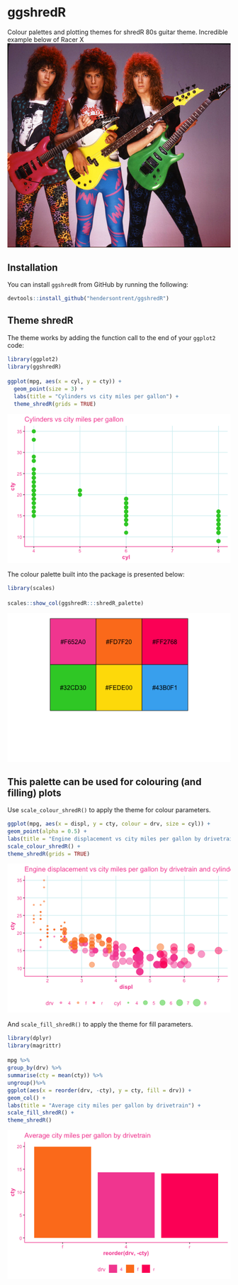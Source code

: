 
# ggshredR

Colour palettes and plotting themes for shredR 80s guitar theme.
Incredible example below of Racer X
![](https://github.com/hendersontrent/ggshredR/blob/master/racerx.jpg)

## Installation

You can install `ggshredR` from GitHub by running the following:

``` r
devtools::install_github("hendersontrent/ggshredR")
```

## Theme shredR

The theme works by adding the function call to the end of your `ggplot2`
code:

``` r
library(ggplot2)
library(ggshredR)

ggplot(mpg, aes(x = cyl, y = cty)) +
  geom_point(size = 3) +
  labs(title = "Cylinders vs city miles per gallon") +
  theme_shredR(grids = TRUE)
```

![](README_files/figure-gfm/unnamed-chunk-3-1.png)<!-- -->

The colour palette built into the package is presented below:

``` r
library(scales)

scales::show_col(ggshredR:::shredR_palette)
```

![](README_files/figure-gfm/unnamed-chunk-4-1.png)<!-- -->

## This palette can be used for colouring (and filling) plots

Use `scale_colour_shredR()` to apply the theme for colour parameters.

``` r
ggplot(mpg, aes(x = displ, y = cty, colour = drv, size = cyl)) +
geom_point(alpha = 0.5) +
labs(title = "Engine displacement vs city miles per gallon by drivetrain and cylinders") +
scale_colour_shredR() +
theme_shredR(grids = TRUE)
```

![](README_files/figure-gfm/unnamed-chunk-5-1.png)<!-- -->

And `scale_fill_shredR()` to apply the theme for fill parameters.

``` r
library(dplyr)
library(magrittr)

mpg %>%
group_by(drv) %>%
summarise(cty = mean(cty)) %>%
ungroup()%>%
ggplot(aes(x = reorder(drv, -cty), y = cty, fill = drv)) +
geom_col() +
labs(title = "Average city miles per gallon by drivetrain") +
scale_fill_shredR() +
theme_shredR()
```

![](README_files/figure-gfm/unnamed-chunk-6-1.png)<!-- -->
